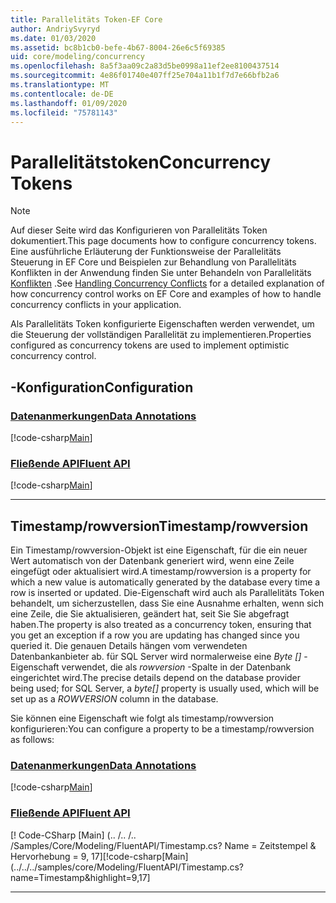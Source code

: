 ```yaml
---
title: Parallelitäts Token-EF Core
author: AndriySvyryd
ms.date: 01/03/2020
ms.assetid: bc8b1cb0-befe-4b67-8004-26e6c5f69385
uid: core/modeling/concurrency
ms.openlocfilehash: 8a5f3aa09c2a83d5be0998a11ef2ee8100437514
ms.sourcegitcommit: 4e86f01740e407ff25e704a11b1f7d7e66bfb2a6
ms.translationtype: MT
ms.contentlocale: de-DE
ms.lasthandoff: 01/09/2020
ms.locfileid: "75781143"
---
```

# <a name="concurrency-tokens"></a><span data-ttu-id="f2604-102">Parallelitätstoken</span><span class="sxs-lookup"><span data-stu-id="f2604-102">Concurrency Tokens</span></span>

> [!NOTE]
> <span data-ttu-id="f2604-103">Auf dieser Seite wird das Konfigurieren von Parallelitäts Token dokumentiert.</span><span class="sxs-lookup"><span data-stu-id="f2604-103">This page documents how to configure concurrency tokens.</span></span> <span data-ttu-id="f2604-104">Eine ausführliche Erläuterung der Funktionsweise der Parallelitäts Steuerung in EF Core und Beispielen zur Behandlung von Parallelitäts Konflikten in der Anwendung finden Sie unter Behandeln von Parallelitäts [Konflikten](../saving/concurrency.md) .</span><span class="sxs-lookup"><span data-stu-id="f2604-104">See [Handling Concurrency Conflicts](../saving/concurrency.md) for a detailed explanation of how concurrency control works on EF Core and examples of how to handle concurrency conflicts in your application.</span></span>

<span data-ttu-id="f2604-105">Als Parallelitäts Token konfigurierte Eigenschaften werden verwendet, um die Steuerung der vollständigen Parallelität zu implementieren.</span><span class="sxs-lookup"><span data-stu-id="f2604-105">Properties configured as concurrency tokens are used to implement optimistic concurrency control.</span></span>

## <a name="configuration"></a><span data-ttu-id="f2604-106">-Konfiguration</span><span class="sxs-lookup"><span data-stu-id="f2604-106">Configuration</span></span>

### <a name="data-annotationstabdata-annotations"></a>[<span data-ttu-id="f2604-107">Datenanmerkungen</span><span class="sxs-lookup"><span data-stu-id="f2604-107">Data Annotations</span></span>](#tab/data-annotations)

[!code-csharp[Main](../../../samples/core/Modeling/DataAnnotations/Concurrency.cs?name=Concurrency&highlight=5)]

### <a name="fluent-apitabfluent-api"></a>[<span data-ttu-id="f2604-108">Fließende API</span><span class="sxs-lookup"><span data-stu-id="f2604-108">Fluent API</span></span>](#tab/fluent-api)

[!code-csharp[Main](../../../samples/core/Modeling/FluentAPI/Concurrency.cs?name=Concurrency&highlight=5)]

***

## <a name="timestamprowversion"></a><span data-ttu-id="f2604-109">Timestamp/rowversion</span><span class="sxs-lookup"><span data-stu-id="f2604-109">Timestamp/rowversion</span></span>

<span data-ttu-id="f2604-110">Ein Timestamp/rowversion-Objekt ist eine Eigenschaft, für die ein neuer Wert automatisch von der Datenbank generiert wird, wenn eine Zeile eingefügt oder aktualisiert wird.</span><span class="sxs-lookup"><span data-stu-id="f2604-110">A timestamp/rowversion is a property for which a new value is automatically generated by the database every time a row is inserted or updated.</span></span> <span data-ttu-id="f2604-111">Die-Eigenschaft wird auch als Parallelitäts Token behandelt, um sicherzustellen, dass Sie eine Ausnahme erhalten, wenn sich eine Zeile, die Sie aktualisieren, geändert hat, seit Sie Sie abgefragt haben.</span><span class="sxs-lookup"><span data-stu-id="f2604-111">The property is also treated as a concurrency token, ensuring that you get an exception if a row you are updating has changed since you queried it.</span></span> <span data-ttu-id="f2604-112">Die genauen Details hängen vom verwendeten Datenbankanbieter ab. für SQL Server wird normalerweise eine *Byte []* -Eigenschaft verwendet, die als *rowversion* -Spalte in der Datenbank eingerichtet wird.</span><span class="sxs-lookup"><span data-stu-id="f2604-112">The precise details depend on the database provider being used; for SQL Server, a *byte[]* property is usually used, which will be set up as a *ROWVERSION* column in the database.</span></span>

<span data-ttu-id="f2604-113">Sie können eine Eigenschaft wie folgt als timestamp/rowversion konfigurieren:</span><span class="sxs-lookup"><span data-stu-id="f2604-113">You can configure a property to be a timestamp/rowversion as follows:</span></span>

### <a name="data-annotationstabdata-annotations"></a>[<span data-ttu-id="f2604-114">Datenanmerkungen</span><span class="sxs-lookup"><span data-stu-id="f2604-114">Data Annotations</span></span>](#tab/data-annotations)

[!code-csharp[Main](../../../samples/core/Modeling/DataAnnotations/Timestamp.cs?name=Timestamp&highlight=7)]

### <a name="fluent-apitabfluent-api"></a>[<span data-ttu-id="f2604-115">Fließende API</span><span class="sxs-lookup"><span data-stu-id="f2604-115">Fluent API</span></span>](#tab/fluent-api)

<span data-ttu-id="f2604-116">[! Code-CSharp [Main] (.. /.. /.. /Samples/Core/Modeling/FluentAPI/Timestamp.cs? Name = Zeitstempel & Hervorhebung = 9, 17]</span><span class="sxs-lookup"><span data-stu-id="f2604-116">[!code-csharp[Main](../../../samples/core/Modeling/FluentAPI/Timestamp.cs?name=Timestamp&highlight=9,17]</span></span>

***
